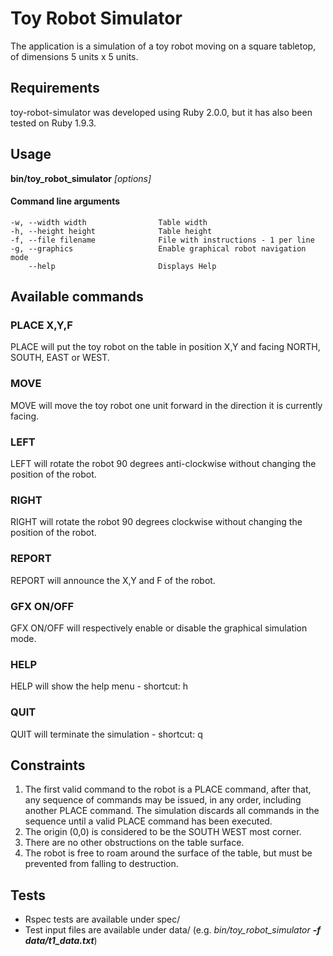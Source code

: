 Toy Robot Simulator
====
The application is a simulation of a toy robot moving on a square tabletop, of dimensions 5 units x 5 units.

Requirements
----

toy-robot-simulator was developed using Ruby 2.0.0, but it has also been tested on Ruby 1.9.3.

Usage
----
**bin/toy_robot_simulator** _[options]_

#### Command line arguments

    -w, --width width                Table width
    -h, --height height              Table height
    -f, --file filename              File with instructions - 1 per line
    -g, --graphics                   Enable graphical robot navigation mode
        --help                       Displays Help
                                     
Available commands
----

### PLACE X,Y,F
PLACE will put the toy robot on the table in position X,Y and facing NORTH, SOUTH, EAST or WEST. 

### MOVE
MOVE will move the toy robot one unit forward in the direction it is currently facing.

### LEFT
LEFT will rotate the robot 90 degrees anti-clockwise without changing the position of the robot.

### RIGHT
RIGHT will rotate the robot 90 degrees  clockwise without changing the position of the robot.

### REPORT
REPORT will announce the X,Y and F of the robot.

### GFX ON/OFF
GFX ON/OFF will respectively enable or disable the graphical simulation mode.

### HELP
HELP will show the help menu - shortcut: h

### QUIT
QUIT will terminate the simulation - shortcut: q

Constraints
----
  1.  The first valid command to the robot is a PLACE command, after that, any sequence of commands may be issued, in any order, including another PLACE command. The simulation discards all commands in the sequence until a valid PLACE command has been executed.
  2. The origin (0,0) is considered to be the SOUTH WEST most corner.
  3. There are no other obstructions on the table surface.
  4. The robot is free to roam around the surface of the table, but must be prevented from falling to destruction.

Tests
----
  * Rspec tests are available under spec/
  * Test input files are available under data/ (e.g. _bin/toy_robot_simulator **-f data/t1_data.txt**_)
